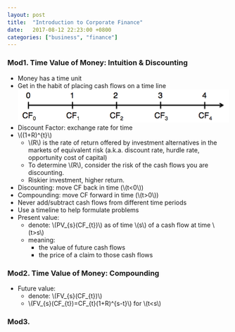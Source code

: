```yaml
---
layout: post
title:  "Introduction to Corporate Finance"
date:   2017-08-12 22:23:00 +0800
categories: ["business", "finance"]
---
```


### Mod1. Time Value of Money: Intuition & Discounting
+ Money has a time unit
+ Get in the habit of placing cash flows on a time line
![Timeline](/images/finance_mod1_1.png)
+ Discount Factor: exchange rate for time
+ \\((1+R)^{t}\\)
  -  \\(R\\) is the rate of return offered by investment alternatives in the markets of equivalent risk (a.k.a. discount rate, hurdle rate, opportunity cost of capital)
  - To determine \\(R\\), consider the risk of the cash flows you are discounting.
  - Riskier investment, higher return.
+ Discounting: move CF back in time (\\(t<0\\))
+ Compounding: move CF forward in time (\\(t>0\\))
+ Never add/subtract cash flows from different time periods
+ Use a timeline to help formulate problems
+ Present value:
  - denote: \\(PV_{s}(CF_{t})\\) as of time \\(s\\) of a cash flow at time \\(t>s\\)
  - meaning:
    + the value of future cash flows
    + the price of a claim to those cash flows

### Mod2. Time Value of Money: Compounding
+ Future value:
  - denote: \\(FV_{s}(CF_{t})\\)
  - \\(FV_{s}(CF_{t})=CF_{t}(1+R)^{s-t}\\) for \\(t<s\\)

### Mod3.
